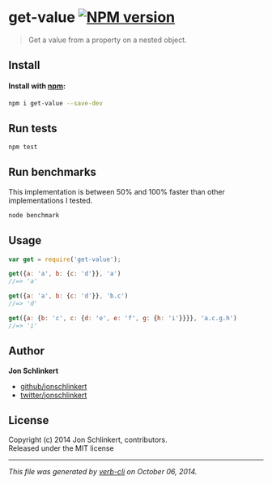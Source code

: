 # get-value [![NPM version](https://badge.fury.io/js/get-value.svg)](http://badge.fury.io/js/get-value)


> Get a value from a property on a nested object.

## Install
#### Install with [npm](npmjs.org):

```bash
npm i get-value --save-dev
```

## Run tests

```bash
npm test
```

## Run benchmarks

This implementation is between 50% and 100% faster than other implementations I tested.

```bash
node benchmark
```

## Usage

```js
var get = require('get-value');

get({a: 'a', b: {c: 'd'}}, 'a')
//=> 'a'

get({a: 'a', b: {c: 'd'}}, 'b.c')
//=> 'd'

get({a: {b: 'c', c: {d: 'e', e: 'f', g: {h: 'i'}}}}, 'a.c.g.h')
//=> 'i'
```

## Author

**Jon Schlinkert**
 
+ [github/jonschlinkert](https://github.com/jonschlinkert)
+ [twitter/jonschlinkert](http://twitter.com/jonschlinkert) 

## License
Copyright (c) 2014 Jon Schlinkert, contributors.  
Released under the MIT license

***

_This file was generated by [verb-cli](https://github.com/assemble/verb-cli) on October 06, 2014._